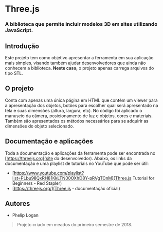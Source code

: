 # Three.js
### A biblioteca que permite incluir modelos 3D em sites utilizando JavaScript.

## Introdução
Este projeto tem como objetivo apresentar a ferramenta em sua aplicação mais simples, visando também ajudar desenvolvedores que ainda não conhecem a biblioteca. **Neste caso**, o projeto apenas carrega arquivos do tipo STL.

## O projeto
Conta com apenas uma única página em HTML que contém um viewer para a apresentação dos objetos, botões para escolher qual será apresentado na tela e suas dimensões (altura, largura, etc). No código foi aplicado o manuseio da câmera, posicionamento de luz e objetos, cores e materiais. Também são apresentados os métodos necessários para se adquirir as dimensões do objeto selecionado.

## Documentação e aplicações
Toda a documentação e aplicações da ferramenta pode ser encontrada no [https://threejs.org](site do desenvolvedor). Abaixo, os links da documentação e uma playlist de tutoriais no YouTube que pode ser útil:
- [https://www.youtube.com/playlist?list=PLbu98QxRH81KkLTN00OXhD8Y-pRVgTCnM](Three.js Tutorial for Beginners - Red Stapler)
- [https://threejs.org/](Three.js - documentação oficial)

## Autores
- Phelip Logan

> Projeto criado em meados do primeiro semestre de 2018.
